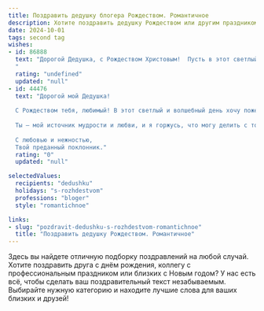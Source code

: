 ```yaml
---
title: Поздравить дедушку блогера Рождеством. Романтичное
description: Хотите поздравить дедушку Рождеством или другим праздником? Наш ИИ создаст незабываемое поздравление, а вы обязательно выделитесь среди других.  
date: 2024-10-01
tags: second tag
wishes:
- id: 86888
  text: "Дорогой Дедушка, с Рождеством Христовым!  Пусть в этот светлый праздник в твоём сердце поселится  та же безграничная любовь и теплота, которыми ты делишься со всем миром через свой удивительный блог.  Пусть звёзды на небе сияют так же ярко, как и твои таланты, а каждый новый день приносит вдохновение и радость.  Я желаю тебе мира, добра и исполнения всех самых заветных желаний!
  "
  rating: "undefined"
  updated: "null"
- id: 44476
  text: "Дорогой мой Дедушка!
  
  С Рождеством тебя, любимый! В этот светлый и волшебный день хочу пожелать тебе, чтобы каждый миг наполнялся радостью и теплотой, как уютное сияние рождественской звезды. Пусть твой блог сияет ярче, привнося в жизни людей надежду и вдохновение.
  
  Ты — мой источник мудрости и любви, и я горжусь, что могу делить с тобой этот путь. Пусть этот праздник принесет в твою жизнь счастье, как красивое мгновение из твоих самых любимых историй. Желаю вдохновения в каждом слове, терпения в каждом деле и вечного света в твоем сердце.
  
  С любовью и нежностью,
  Твой преданный поклонник."
  rating: "0"
  updated: "null"

selectedValues:
  recipients: "dedushku"
  holidays: "s-rozhdestvom"
  professions: "bloger"
  style: "romantichnoe"

links:
- slug: "pozdravit-dedushku-s-rozhdestvom-romantichnoe"
  title: "Поздравить дедушку Рождеством. Романтичное"
---
```


Здесь вы найдете отличную подборку поздравлений на любой случай. 
Хотите поздравить друга с днём рождения, коллегу с профессиональным праздником или близких с Новым годом? У нас есть всё, чтобы сделать ваш поздравительный текст незабываемым. Выбирайте нужную категорию и находите лучшие слова для ваших близких и друзей!
